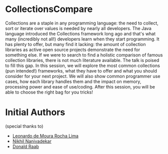 # CollectionsCompare

Collections are a staple in any programming language: the need to collect, sort or iterate over values is needed by nearly all developers. The Java language introduced the Collections framework long ago and that's what many (incredibly not all!) developers learn when they start programming. It has plenty to offer, but many find it lacking: the amount of collection libraries as active open source projects demonstrate the need for something else. If we were to search to find a holistic comparison of famous collection libraries, there is not much literature available. The talk is poised to fill this gap. In this session, we will explore the most common collections (pun intended!) frameworks, what they have to offer and what you should consider for your next project. We will also show common programmer use cases, how each library handles them and the impact on memory, processing power and ease of use/coding. After this session, you will be able to choose the right bag for you tricks!


# Initial Authors
(special thanks to)
* [Leonardo de Moura Rocha Lima](http://cfp.devoxx.us/2017/speaker/leonardo_de_moura_rocha_lima)
* [Nikhil Nanivadekar](http://cfp.devoxx.us/2017/speaker/nikhil_nanivadekar)
* [Donald Raab](http://cfp.devoxx.us/2017/speaker/donald_raab)
